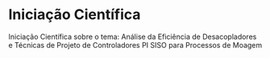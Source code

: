 # Iniciação Científica
Iniciação Científica sobre o tema: Análise da Eficiência de Desacopladores e Técnicas de Projeto de Controladores PI SISO para Processos de Moagem
